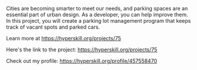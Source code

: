Cities are becoming smarter to meet our needs, and parking spaces are an essential part of urban design. As a developer, you can help improve them. In this project, you will create a parking lot management program that keeps track of vacant spots and parked cars.

Learn more at https://hyperskill.org/projects/75

Here's the link to the project: https://hyperskill.org/projects/75

Check out my profile: https://hyperskill.org/profile/457558470
